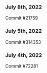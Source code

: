 ### July 8th, 2022

Commit #21759

### July 5th, 2022

Commit #314353


### July 4th, 2022

Commit #72281

